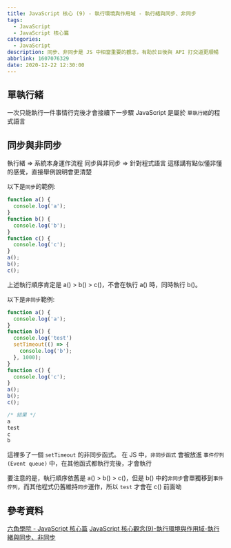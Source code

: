 ```yaml
---
title: JavaScript 核心 (9) - 執行環境與作用域 - 執行緒與同步、非同步
tags:
  - JavaScript
  - JavaScript 核心篇
categories:
  - JavaScript
description: 同步、非同步是 JS 中相當重要的觀念，有助於日後與 API 打交道更順暢
abbrlink: 1607076329
date: 2020-12-22 12:30:00
---
```

## 單執行緒

一次只能執行一件事情行完後才會接續下一步驟
JavaScript 是屬於 `單執行緒`的程式語言

## 同步與非同步

執行緒 => 系統本身運作流程
同步與非同步 => 針對程式語言
這樣講有點似懂非懂的感覺，直接舉例說明會更清楚

以下是`同步`的範例:

``` JavaScript
function a() {
  console.log('a');
}
function b() {
  console.log('b');
}
function c() {
  console.log('c');
}
a();
b();
c();
```

上述執行順序肯定是 a() > b() > c()，不會在執行 a() 時，同時執行 b()。

以下是`非同步`範例:

``` JavaScript
function a() {
  console.log('a');
}
function b() {
  console.log('test')
  setTimeout(() => {
    console.log('b');
  }, 1000);
}
function c() {
  console.log('c');
}
a();
b();
c();

/* 結果 */
a
test
c
b
```

這裡多了一個 `setTimeout` 的非同步函式。
在 JS 中，`非同步函式` 會被放進 `事件佇列(Event queue)` 中，在其他函式都執行完後，才會執行

要注意的是，執行順序依舊是 a() > b() > c()，但是 b() 中的`非同步`會單獨移到`事件佇列`，而其他程式仍舊維持`同步`運作，所以 `test` 才會在 c() 前面呦

## 參考資料

[六角學院 - JavaScript 核心篇](https://www.hexschool.com/courses/js-core.html)
[JavaScript 核心觀念(9)-執行環境與作用域-執行緒與同步、非同步](https://hsiangfeng.github.io/javascript/20200531/3571534372/)
